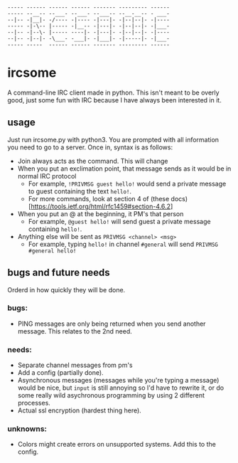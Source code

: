```
----- ------ ------ ------ ------- --------- ------
----- --__-- --___- --___- --___-- --__-__-- - ___-
--|-- -|__|- -/---- -|---- -|---|- -|--|--|- -|----
----- -|-\-- |----- -|__-- -|---|- -|--|--|- -|___-
--|-- -|--\- |----- ----|- -|---|- -|--|--|- -|----
--|-- -|--|- -\___- -___|- -|___|- -|-----|- -|___-
----- -----  ------ ------ ------- --------- ------
```
# ircsome
A command-line IRC client made in python.
This isn't meant to be overly good, just some fun with IRC because I have always been interested in it.
## usage
Just run ircsome.py with python3. You are prompted with all information you need to go to a server.
Once in, syntax is as follows:
- Join always acts as the command. This will change
- When you put an exclimation point, that message sends as it would be in normal IRC protocol
    - For example, `!PRIVMSG guest hello!` would send a private message to guest containing the text `hello!`.
    - For more commands, look at section 4 of (these docs)[https://tools.ietf.org/html/rfc1459#section-4.6.2]
- When you put an @ at the beginning, it PM's that person
    - For example, `@guest hello!` will send guest a private message containing `hello!`.
- Anything else will be sent as `PRIVMSG <channel> <msg>`
    - For example, typing `hello!` in channel `#general` will send `PRIVMSG #general hello!`

## bugs and future needs
Orderd in how quickly they will be done.

### bugs:
- PING messages are only being returned when you send another message. This relates to the 2nd need.

### needs:
- Separate channel messages from pm's  
- Add a config (partially done).
- Asynchronous messages (messages while you're typing a message) would be nice, but `input` is still annoying so I'd have to rewrite it, or do some really wild asychronous programming by using 2 different processes.
- Actual ssl encryption (hardest thing here). 

### unknowns:
- Colors might create errors on unsupported systems. Add this to the config.